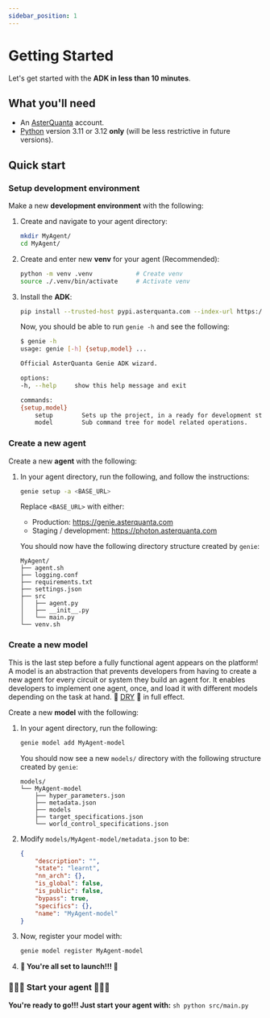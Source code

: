 ```yaml
---
sidebar_position: 1
---
```



# Getting Started
Let's get started with the **ADK in less than 10 minutes**.


## What you'll need
- An [AsterQuanta](https://www.asterquanta.com/) account.
- [Python](https://www.python.org/) version 3.11 or 3.12 **only** (will be less restrictive in future versions).


## Quick start
### Setup development environment
Make a new **development environment** with the following:
1. Create and navigate to your agent directory:
    ```sh
    mkdir MyAgent/
    cd MyAgent/
    ```

2. Create and enter new **venv** for your agent (Recommended):
    ```sh
    python -m venv .venv            # Create venv
    source ./.venv/bin/activate     # Activate venv
    ```

3. Install the **ADK**:
    ```sh
    pip install --trusted-host pypi.asterquanta.com --index-url https://pypi.asterquanta.com/simple/ adk
    ```

    Now, you should be able to run `genie -h` and see the following:
    ```sh
    $ genie -h
    usage: genie [-h] {setup,model} ...

    Official AsterQuanta Genie ADK wizard.

    options:
    -h, --help     show this help message and exit

    commands:
    {setup,model}
        setup        Sets up the project, in a ready for development state.
        model        Sub command tree for model related operations.

    ```


### Create a new agent
Create a new **agent** with the following:

1. In your agent directory, run the following, and follow the instructions:
    ```sh
    genie setup -a <BASE_URL>
    ```

    Replace `<BASE_URL>` with either:
    - Production: https://genie.asterquanta.com
    - Staging / development: https://photon.asterquanta.com

    You should now have the following directory structure created by `genie`:
    ```
    MyAgent/
    ├── agent.sh
    ├── logging.conf
    ├── requirements.txt
    ├── settings.json
    ├── src
    │   ├── agent.py
    │   ├── __init__.py
    │   └── main.py
    └── venv.sh
    ```


### Create a new model
This is the last step before a fully functional agent appears on the platform!
A model is an abstraction that prevents developers from having to create a new agent for every circuit or
system they build an agent for. It enables developers to implement one agent, once, and load it with
different models depending on the task at hand. 🌟 [DRY](https://en.wikipedia.org/wiki/Don%27t_repeat_yourself) 🌟 in full effect.

Create a new **model** with the following:

1. In your agent directory, run the following:
    ```sh
    genie model add MyAgent-model
    ```

    You should now see a new `models/` directory with the following structure created by `genie`:

    ```
    models/
    └── MyAgent-model
        ├── hyper_parameters.json
        ├── metadata.json
        ├── models
        ├── target_specifications.json
        └── world_control_specifications.json
    ```

2. Modify `models/MyAgent-model/metadata.json` to be:
    ```json
    {
        "description": "",
        "state": "learnt",
        "nn_arch": {},
        "is_global": false,
        "is_public": false,
        "bypass": true,
        "specifics": {},
        "name": "MyAgent-model"
    }
    ```

3. Now, register your model with:
    ```sh
    genie model register MyAgent-model
    ```

4. **🚀 You're all set to launch!!! 🚀**


### 🚀🚀🚀 Start your agent 🚀🚀🚀
**You're ready to go!!! Just start your agent with:**
    ```sh
    python src/main.py
    ```
